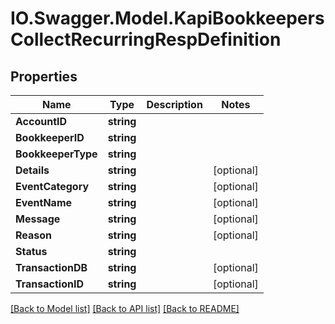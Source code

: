 # IO.Swagger.Model.KapiBookkeepersCollectRecurringRespDefinition
## Properties

Name | Type | Description | Notes
------------ | ------------- | ------------- | -------------
**AccountID** | **string** |  | 
**BookkeeperID** | **string** |  | 
**BookkeeperType** | **string** |  | 
**Details** | **string** |  | [optional] 
**EventCategory** | **string** |  | [optional] 
**EventName** | **string** |  | [optional] 
**Message** | **string** |  | [optional] 
**Reason** | **string** |  | [optional] 
**Status** | **string** |  | 
**TransactionDB** | **string** |  | [optional] 
**TransactionID** | **string** |  | [optional] 

[[Back to Model list]](../README.md#documentation-for-models) [[Back to API list]](../README.md#documentation-for-api-endpoints) [[Back to README]](../README.md)

